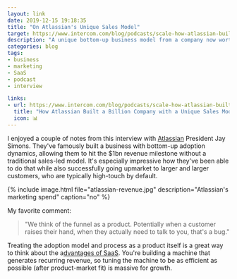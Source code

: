```yaml
---
layout: link
date: 2019-12-15 19:18:35
title: "On Atlassian's Unique Sales Model"
target: https://www.intercom.com/blog/podcasts/scale-how-atlassian-built-a-20-billion-dollar-company-with-no-sales-team/
description: "A unique bottom-up business model from a company now worth billions."
categories: blog
tags:
- business
- marketing
- SaaS
- podcast
- interview

links:
- url: https://www.intercom.com/blog/podcasts/scale-how-atlassian-built-a-20-billion-dollar-company-with-no-sales-team/
  title: "How Atlassian Built a Billion Company with a Unique Sales Model"
  icon: 📊
---
```


I enjoyed a couple of notes from this interview with [Atlassian](https://www.atlassian.com/ "Atlassian") President Jay Simons. They've famously built a business with bottom-up adoption dynamics, allowing them to hit the $1bn revenue milestone without a traditional sales-led model. It's especially impressive how they've been able to do that while also successfully going upmarket to larger and larger customers, who are typically high-touch by default.

{% include image.html file="atlassian-revenue.jpg" description="Atlassian's marketing spend" caption="no" %}

My favorite comment:

> "We think of the funnel as a product. Potentially when a customer raises their hand, when they actually need to talk to you, that's a bug."

Treating the adoption model and process as a product itself is a great way to think about the a[dvantages of SaaS](/post/the-magic-of-recurring-revenue/ "The Magic of Recurring Revenue"). You're building a machine that generates recurring revenue, so tuning the machine to be as efficient as possible (after product-market fit) is massive for growth.
